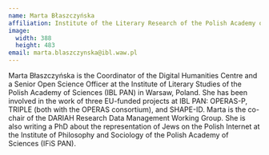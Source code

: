 ```yaml
---
name: Marta Błaszczyńska
affiliation: Institute of the Literary Research of the Polish Academy of Sciences, Warsaw
image:
  width: 388
  height: 483
email: marta.blaszczynska@ibl.waw.pl
---
```


Marta Błaszczyńska is the Coordinator of the Digital Humanities Centre and a Senior Open Science Officer at the Institute of Literary Studies of the Polish Academy of Sciences (IBL PAN) in Warsaw, Poland. She has been involved in the work of three EU-funded projects at IBL PAN: OPERAS-P, TRIPLE (both with the OPERAS consortium), and SHAPE-ID. Marta is the co-chair of the DARIAH Research Data Management Working Group. She is also writing a PhD about the representation of Jews on the Polish Internet at the Institute of Philosophy and Sociology of the Polish Academy of Sciences (IFiS PAN).
